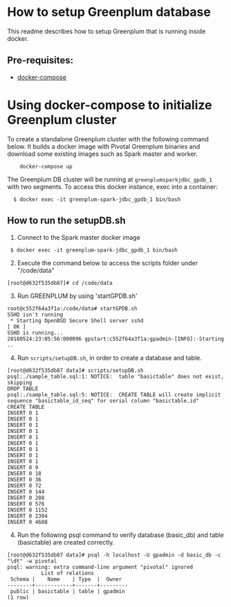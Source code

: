 # How to setup Greenplum database
This readme describes how to setup Greenplum that is running inside docker.

## Pre-requisites:
- [docker-compose](http://docs.docker.com/compose)

# Using docker-compose to initialize Greenplum cluster
To create a standalone Greenplum cluster with the following command below. It builds a docker image with Pivotal Greenplum binaries and download some existing images such as Spark master and worker.
```
    docker-compose up
```
The Greenplum DB cluster will be running at `greenplumsparkjdbc_gpdb_1` with two segments. To access this docker instance, exec into a container:
```
  $ docker exec -it greenplum-spark-jdbc_gpdb_1 bin/bash

```  

##  How to run the setupDB.sh
1. Connect to the Spark master docker image
```
 $ docker exec -it greenplum-spark-jdbc_gpdb_1 bin/bash

```
2. Execute the command below to access the scripts folder under "/code/data"
```
[root@d632f535db87]# cd /code/data
```
3. Run GREENPLUM by using 'startGPDB.sh'
```
root@c552f64a3f1a:/code/data# startGPDB.sh
SSHD isn't running
 * Starting OpenBSD Secure Shell server sshd                             [ OK ]
SSHD is running...
20180524:23:05:56:000096 gpstart:c552f64a3f1a:gpadmin-[INFO]:-Starting ..
```

4. Run `scripts/setupDB.sh`, in order to create a database and table.
```
[root@d632f535db87 data]# scripts/setupDB.sh
psql:./sample_table.sql:1: NOTICE:  table "basictable" does not exist, skipping
DROP TABLE
psql:./sample_table.sql:5: NOTICE:  CREATE TABLE will create implicit sequence "basictable_id_seq" for serial column "basictable.id"
CREATE TABLE
INSERT 0 1
INSERT 0 1
INSERT 0 1
INSERT 0 1
INSERT 0 1
INSERT 0 1
INSERT 0 1
INSERT 0 1
INSERT 0 1
INSERT 0 9
INSERT 0 18
INSERT 0 36
INSERT 0 72
INSERT 0 144
INSERT 0 288
INSERT 0 576
INSERT 0 1152
INSERT 0 2304
INSERT 0 4608
```

4. Run the following psql command to verify database (basic_db) and table (basictable) are created correctly.
```
[root@d632f535db87 data]# psql -h localhost -U gpadmin -d basic_db -c "\dt" -w pivotal
psql: warning: extra command-line argument "pivotal" ignored
           List of relations
 Schema |    Name    | Type  |  Owner
--------+------------+-------+---------
 public | basictable | table | gpadmin
(1 row)
```
